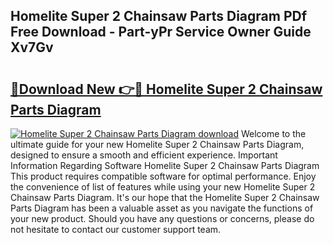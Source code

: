 ## Homelite Super 2 Chainsaw Parts Diagram PDf Free Download - Part-yPr Service Owner Guide Xv7Gv

# <h2><a href="http://dfuu3w.blite.top/?on=Homelite+Super+2+Chainsaw+Parts+Diagram">🔗Download New 👉🔴 Homelite Super 2 Chainsaw Parts Diagram</a></h2>

[![Homelite Super 2 Chainsaw Parts Diagram download](https://i.imgur.com/lujVjoI.png)](http://dfuu3w.blite.top/?on=Homelite+Super+2+Chainsaw+Parts+Diagram)
Welcome to the ultimate guide for your new Homelite Super 2 Chainsaw Parts Diagram, designed to ensure a smooth and efficient experience. Important Information Regarding Software Homelite Super 2 Chainsaw Parts Diagram This product requires compatible software for optimal performance. Enjoy the convenience of list of features while using your new Homelite Super 2 Chainsaw Parts Diagram. It's our hope that the Homelite Super 2 Chainsaw Parts Diagram has been a valuable asset as you navigate the functions of your new product. Should you have any questions or concerns, please do not hesitate to contact our customer support team.
